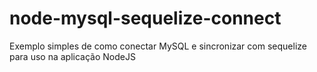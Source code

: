 # node-mysql-sequelize-connect
 Exemplo simples de como conectar MySQL e sincronizar com sequelize para uso na aplicação NodeJS
